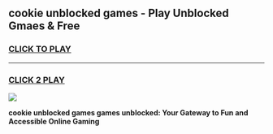 
## cookie unblocked games - Play Unblocked Gmaes & Free
<h3>
<a href="https://news.freeplayer.one?title=cookie_unblocked_games&ref=23F">CLICK TO PLAY</a></h3>
<hr>

<h3>
<a href="https://news.freeplayer.one?title=cookie_unblocked_games&ref=23F">CLICK 2 PLAY</a>
  
</h3>

<a href="https://news.freeplayer.one?title=cookie_unblocked_games&ref=23F/"><img src="https://clearcache.store/games.png"></a>


**cookie unblocked games games unblocked: Your Gateway to Fun and Accessible Online Gaming**

